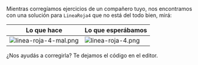 Mientras corregíamos ejercicios de un compañero tuyo, nos encontramos con una solución para `LineaRoja4` que no está del todo bien, mirá:

| Lo que hace | Lo que esperábamos |
|--|--|
| ![linea-roja-4-mal.png](https://raw.githubusercontent.com/sagrado-corazon-alcal/mumuki-guia-fundamentos-repeticion-simple/master/images/linea-roja-4-mal.png) | ![linea-roja-4.png](https://raw.githubusercontent.com/sagrado-corazon-alcal/mumuki-guia-fundamentos-repeticion-simple/master/images/linea-roja-4.png) |

¿Nos ayudás a corregirla? Te dejamos el código en el editor.